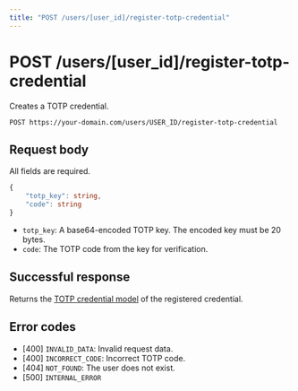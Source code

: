 ```yaml
---
title: "POST /users/[user_id]/register-totp-credential"
---
```


# POST /users/[user_id]/register-totp-credential

Creates a TOTP credential. 

```
POST https://your-domain.com/users/USER_ID/register-totp-credential
```

## Request body

All fields are required.

```ts
{
    "totp_key": string,
    "code": string
}
```

- `totp_key`: A base64-encoded TOTP key. The encoded key must be 20 bytes.
- `code`: The TOTP code from the key for verification.

## Successful response

Returns the [TOTP credential model](/reference/rest/models/totp-credential) of the registered credential.

## Error codes

- [400] `INVALID_DATA`: Invalid request data.
- [400] `INCORRECT_CODE`: Incorrect TOTP code.
- [404] `NOT_FOUND`: The user does not exist.
- [500] `INTERNAL_ERROR`
